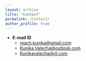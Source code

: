 ```yaml
---
layout: archive
title: "Contact"
permalink: /Contact/
author_profile: true
---
```


* **E-mail ID**
  - reach.kunika@gmail.com
  - Kunika.Valecha@outlook.com
  - Kunikavalecha@ril.com
